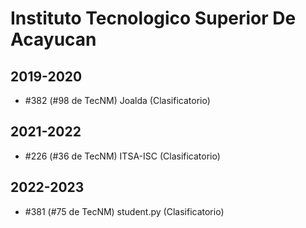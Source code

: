 # Instituto Tecnologico Superior De Acayucan

## 2019-2020

- #382 (#98 de TecNM) Joalda (Clasificatorio)

## 2021-2022

- #226 (#36 de TecNM) ITSA-ISC (Clasificatorio)

## 2022-2023

- #381 (#75 de TecNM) student.py (Clasificatorio)


